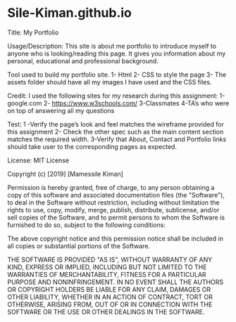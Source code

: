 # Sile-Kiman.github.io

Title: My Portfolio

Usage/Description:
This site is about me portfolio to introduce myself to anyone who is looking/reading  this page.
It gives you information about my personal, educational  and professional background.

Tool used to build my portfolio site.
1-	Html 
2-	CSS to style the page
3-	The assets folder should have all my images I have used and the CSS files.

Credit:
I used the following sites for my  research  during this assignment:
1-google.com
2- https://www.w3schools.com/
3-Classmates
4-TA’s who were on top of answering all  my questions

Test:
1 -Verify the page’s  look and feel matches the wireframe provided for this assignment 
2- Check the other spec such as the main content section matches the required width. 
3-Verify that About, Contact and Portfolio  links should take user to the corresponding pages as expected. 

License:
MIT License

Copyright (c) [2019] [Mamessile Kiman]

Permission is hereby granted, free of charge, to any person obtaining a copy
of this software and associated documentation files (the "Software"), to deal
in the Software without restriction, including without limitation the rights
to use, copy, modify, merge, publish, distribute, sublicense, and/or sell
copies of the Software, and to permit persons to whom the Software is
furnished to do so, subject to the following conditions:

The above copyright notice and this permission notice shall be included in all
copies or substantial portions of the Software.

THE SOFTWARE IS PROVIDED "AS IS", WITHOUT WARRANTY OF ANY KIND, EXPRESS OR
IMPLIED, INCLUDING BUT NOT LIMITED TO THE WARRANTIES OF MERCHANTABILITY,
FITNESS FOR A PARTICULAR PURPOSE AND NONINFRINGEMENT. IN NO EVENT SHALL THE
AUTHORS OR COPYRIGHT HOLDERS BE LIABLE FOR ANY CLAIM, DAMAGES OR OTHER
LIABILITY, WHETHER IN AN ACTION OF CONTRACT, TORT OR OTHERWISE, ARISING FROM,
OUT OF OR IN CONNECTION WITH THE SOFTWARE OR THE USE OR OTHER DEALINGS IN THE
SOFTWARE.


